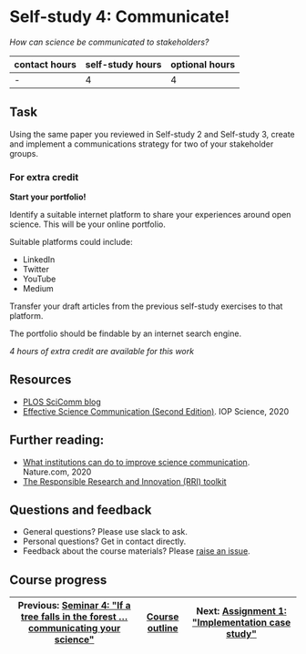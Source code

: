 # Self-study 4: Communicate!
_*How can science be communicated to stakeholders?*_

| contact hours | self-study hours | optional hours |
|---|---|---|
| - | 4 | 4 |

## Task
Using the same paper you reviewed in Self-study 2 and Self-study 3, create and implement a communications strategy for two of your stakeholder groups.

### For extra credit
**Start your portfolio!**

Identify a suitable internet platform to share your experiences around open science. This will be your online portfolio.

Suitable platforms could include:
- LinkedIn
- Twitter
- YouTube
- Medium

Transfer your draft articles from the previous self-study exercises to that platform.

The portfolio should be findable by an internet search engine.

_4 hours of extra credit are available for this work_

## Resources
- [PLOS SciComm blog](https://scicomm.plos.org/)
- [Effective Science Communication (Second Edition)](https://iopscience.iop.org/book/978-0-7503-2520-2). IOP Science, 2020

## Further reading:
- [What institutions can do to improve science communication](https://www.nature.com/articles/d41586-019-03869-7). Nature.com, 2020
- [The Responsible Research and Innovation (RRI) toolkit](https://rri-tools.eu/research-community)

## Questions and feedback
- General questions? Please use slack to ask.
- Personal questions? Get in contact directly.
- Feedback about the course materials? Please [raise an issue](https://github.com/LIKE-ITN/OpenScienceTrainingCourse/issues).


## Course progress
| Previous: [Seminar 4: "If a tree falls in the forest … communicating your science"](../07_seminar4/readme.md) | [Course outline](../readme.md#course-outline) |Next: [Assignment 1: "Implementation case study"](../09_assignment1/readme.md) |
|--|--|--|

